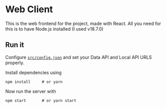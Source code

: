 # Web Client

This is the web frontend for the project, made with React. All you need for this is to have Node.js installed (I used v18.7.0)

## Run it

Configure [`src/config.json`](src/config.json) and set your Data API and Local API URLS properly.

Install dependencies using

```
npm install     # or yarn
```

Now run the server with

```
npm start       # or yarn start
```
